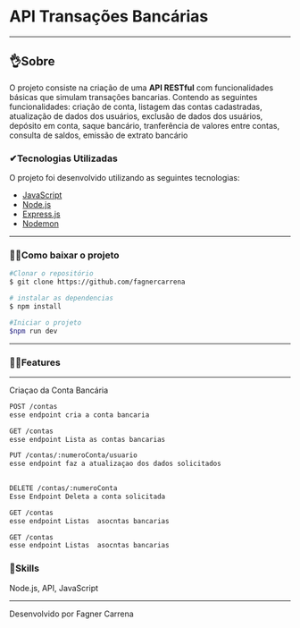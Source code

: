 # API Transações Bancárias
---
##   👌Sobre
O projeto consiste na criação de uma **API RESTful** com funcionalidades básicas que simulam  transações bancarias. Contendo as seguintes funcionalidades: criação de conta, listagem das contas cadastradas, atualização de dados dos usuários, exclusão de dados dos usuários, depósito em conta, saque bancário, tranferência de valores entre contas, consulta de saldos, emissão de extrato bancário

###  ✔Tecnologias Utilizadas
O projeto foi desenvolvido utilizando as seguintes tecnologias:
- [JavaScript](https://www.javascript.com/)
- [Node.js](https://nodejs.org/en/)
- [Express.js](https://expressjs.com/pt-br/)
- [Nodemon](https://nodemon.io/)
---
###    🐱‍🏍Como baixar o projeto
```bash
#Clonar o repositório
$ git clone https://github.com/fagnercarrena

# instalar as dependencias
$ npm install

#Iniciar o projeto
$npm run dev

```
---
###     🕵️‍♀️Features

---
Criaçao da Conta Bancária
```bash
POST /contas
esse endpoint cria a conta bancaria
```
```bash
GET /contas
esse endpoint Lista as contas bancarias
```
```bash
PUT /contas/:numeroConta/usuario
esse endpoint faz a atualizaçao dos dados solicitados
```
```bash
 
DELETE /contas/:numeroConta
Esse Endpoint Deleta a conta solicitada 
```
```bash
GET /contas
esse endpoint Listas  asocntas bancarias
```
```bash
GET /contas
esse endpoint Listas  asocntas bancarias
```

###   🦾Skills

Node.js, API, JavaScript



---
Desenvolvido por Fagner Carrena







